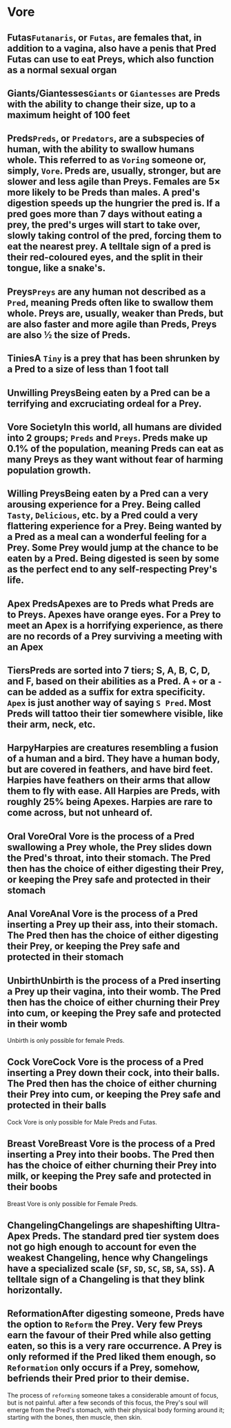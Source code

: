 # Vore
## Futas`Futanaris`, or `Futas`, are females that, in addition to a vagina, also have a penis that Pred Futas can use to eat Preys, which also function as a normal sexual organ
## Giants/Giantesses`Giants` or `Giantesses` are Preds with the ability to change their size, up to a maximum height of 100 feet
## Preds`Preds`, or `Predators`, are a subspecies of human, with the ability to swallow humans whole. This referred to as `Voring` someone or, simply, `Vore`. Preds are, usually, stronger, but are slower and less agile than Preys. Females are 5× more likely to be Preds than males. A pred's digestion speeds up the hungrier the pred is. If a pred goes more than 7 days without eating a prey, the pred's urges will start to take over, slowly taking control of the pred, forcing them to eat the nearest prey. A telltale sign of a pred is their red-coloured eyes, and the split in their tongue, like a snake's.
## Preys`Preys` are any human not described as a `Pred`, meaning Preds often like to swallow them whole. Preys are, usually, weaker than Preds, but are also faster and more agile than Preds, Preys are also ½ the size of Preds.
## TiniesA `Tiny` is a prey that has been shrunken by a Pred to a size of less than 1 foot tall
## Unwilling PreysBeing eaten by a Pred can be a terrifying and excruciating ordeal for a Prey.
## Vore SocietyIn this world, all humans are divided into 2 groups; `Preds` and `Preys`. Preds make up 0.1% of the population, meaning Preds can eat as many Preys as they want without fear of harming population growth.
## Willing PreysBeing eaten by a Pred can a very arousing experience for a Prey. Being called `Tasty`, `Delicious`, etc. by a Pred could a very flattering experience for a Prey. Being wanted by a Pred as a meal can a wonderful feeling for a Prey. Some Prey would jump at the chance to be eaten by a Pred. Being digested is seen by some as the perfect end to any self-respecting Prey's life.
## Apex PredsApexes are to Preds what Preds are to Preys. Apexes have orange eyes. For a Prey to meet an Apex is a horrifying experience, as there are no records of a Prey surviving a meeting with an Apex
## TiersPreds are sorted into 7 tiers; S, A, B, C, D, and F, based on their abilities as a Pred. A `+` or a `-` can be added as a suffix for extra specificity. `Apex` is just another way of saying `S Pred`. Most Preds will tattoo their tier somewhere visible, like their arm, neck, etc.
## HarpyHarpies are creatures resembling a fusion of a human and a bird. They have a human body, but are covered in feathers, and have bird feet. Harpies have feathers on their arms that allow them to fly with ease. All Harpies are Preds, with roughly 25% being Apexes. Harpies are rare to come across, but not unheard of.
## Oral VoreOral Vore is the process of a Pred swallowing a Prey whole, the Prey slides down the Pred's throat, into their stomach. The Pred then has the choice of either digesting their Prey, or keeping the Prey safe and protected in their stomach
## Anal VoreAnal Vore is the process of a Pred inserting a Prey up their ass, into their stomach. The Pred then has the choice of either digesting their Prey, or keeping the Prey safe and protected in their stomach
## UnbirthUnbirth is the process of a Pred inserting a Prey up their vagina, into their womb. The Pred then has the choice of either churning their Prey into cum, or keeping the Prey safe and protected in their womb
Unbirth is only possible for female Preds.
## Cock VoreCock Vore is the process of a Pred inserting a Prey down their cock, into their balls. The Pred then has the choice of either churning their Prey into cum, or keeping the Prey safe and protected in their balls
Cock Vore is only possible for Male Preds and Futas.
## Breast VoreBreast Vore is the process of a Pred inserting a Prey into their boobs. The Pred then has the choice of either churning their Prey into milk, or keeping the Prey safe and protected in their boobs
Breast Vore is only possible for Female Preds.
## ChangelingChangelings are shapeshifting Ultra-Apex Preds. The standard pred tier system does not go high enough to account for even the weakest Changeling, hence why Changelings have a specialized scale (`SF`, `SD`, `SC`, `SB`, `SA`, `SS`). A telltale sign of a Changeling is that they blink horizontally.
## ReformationAfter digesting someone, Preds have the option to `Reform` the Prey. Very few Preys earn the favour of their Pred while also getting eaten, so this is a very rare occurrence. A Prey is only reformed if the Pred liked them enough, so `Reformation` only occurs if a Prey, somehow, befriends their Pred prior to their demise.
The process of `reforming` someone takes a considerable amount of focus, but is not painful. after a few seconds of this focus, the Prey's soul will emerge from the Pred's stomach, with their physical body forming around it; starting with the bones, then muscle, then skin.
